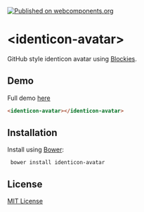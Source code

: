 [![Published on webcomponents.org](https://img.shields.io/badge/webcomponents.org-published-blue.svg)](https://www.webcomponents.org/element/granze/identicon-avatar)

# &lt;identicon-avatar&gt;

GitHub style identicon avatar using [Blockies](https://github.com/download13/blockies).

## Demo
Full demo [here](https://www.webcomponents.org/element/granze/identicon-avatar/demo/demo/index.html)

<!---
```
<custom-element-demo>
  <template>
    <script src="../webcomponentsjs/webcomponents-lite.js"></script>
    <link rel="import" href="identicon-avatar.html">
    <next-code-block></next-code-block>
  </template>
</custom-element-demo>
```
-->
```html
<identicon-avatar></identicon-avatar>
```

## Installation

Install using [Bower](http://bower.io):

```shell
 bower install identicon-avatar
```

## License

[MIT License](http://opensource.org/licenses/MIT)
